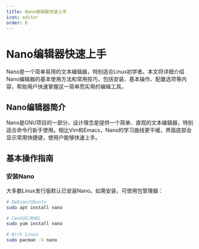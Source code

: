 ```yaml
---
title: Nano编辑器快速上手
icon: editor
order: 6
---
```


# Nano编辑器快速上手

Nano是一个简单易用的文本编辑器，特别适合Linux初学者。本文将详细介绍Nano编辑器的基本使用方法和常用技巧，包括安装、基本操作、配置选项等内容，帮助用户快速掌握这一简单而实用的编辑工具。

## Nano编辑器简介

Nano是GNU项目的一部分，设计理念是提供一个简单、直观的文本编辑器，特别适合命令行新手使用。相比Vim和Emacs，Nano的学习曲线更平缓，界面底部会显示常用快捷键，使用户能够快速上手。

## 基本操作指南

### 安装Nano

大多数Linux发行版默认已安装Nano。如需安装，可使用包管理器：

```bash
# Debian/Ubuntu
sudo apt install nano

# CentOS/RHEL
sudo yum install nano

# Arch Linux
sudo pacman -S nano
```
